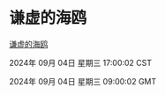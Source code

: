 # 谦虚的海鸥
[谦虚的海鸥](http://219.139.196.164:56308/qxdho/course/base/hotlink/index.php)

2024年 09月 04日 星期三 17:00:02 CST

2024年 09月 04日 星期三 09:00:02 GMT
